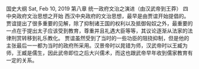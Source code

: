 国史大纲
Sat, Feb 10, 2019
第八章 统一政府文治之演进（由汉武帝到王莽）
四 中央政府文治思想之开始
西汉中央政府的文治思想，最早是由贾谊开始提倡的。贾谊提出了很多重要的见解，除了抑制诸王国的权利以及抵御匈奴之外，最重要的一点在于提出太子应该受到教育，尊重并且礼遇大臣等等，其议论逐渐从法家的法律刑赏转移到礼乐教化。
贾谊虽然受到了当时的一些功臣的阻挠抑制，但是他的主张最后一一都为当时的政府所采用。汉景帝时以晁错为师，汉武帝时以王臧为师，王臧是儒生，因此武帝即位之后大兴儒术，而这也跟武帝早年收到儒家教育有一定的关系。
